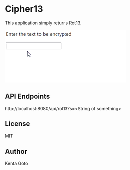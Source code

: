 # Cipher13

This application simply returns Rot13.

![](img/Animation.gif)

## API Endpoints
http://localhost:8080/api/rot13?s=<String of something\>

## License
MIT

## Author
Kenta Goto

